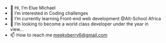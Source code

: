 - 👋 Hi, I’m Elue Michael
- 👀 I’m interested in Coding challenges
- 🌱 I’m currently learning Front-end web development @Alt-School Africa
- 💞️ I’m looking to become a world class developer under the year in view...
- 📫 How to reach me meekyberry6@gmail.com

<!---
MeekyBerry/MeekyBerry is a ✨ special ✨ repository because its `README.md` (this file) appears on your GitHub profile.
You can click the Preview link to take a look at your changes.
--->
